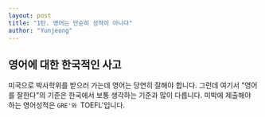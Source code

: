 ```yaml
---
layout: post
title: "1탄. 영어는 단순히 성적이 아니다"
author: "Yunjeong"
---
```


## 영어에 대한 한국적인 사고 

미국으로 박사학위를 받으러 가는데 영어는 당연히 잘해야 합니다. 그런데 여기서 "영어를 잘한다"의 기준은 한국에서 보통 생각하는 기준과 많이 다릅니다. 미박에 제출해야 하는 영어성적은 `GRE'와 `TOEFL'입니다. 

